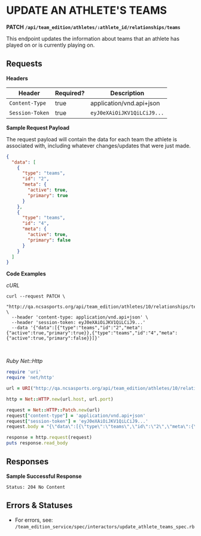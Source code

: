 # UPDATE AN ATHLETE'S TEAMS

**PATCH `/api/team_edition/athletes/:athlete_id/relationships/teams`**

This endpoint updates the information about teams that an athlete has played on or is currently playing on.

## Requests

**Headers**

| Header          | Required? | Description                |
|-----------------|-----------|----------------------------|
| `Content-Type`  | true      | application/vnd.api+json   |
| `Session-Token` | true      | `eyJ0eXAiOiJKV1QiLCiJ9...` |


**Sample Request Payload**

<aside class="notice">The request payload will contain the data for each team the athlete is associated with, including whatever changes/updates that were just made.</aside>

```json
{
  "data": [
    {
      "type": "teams",
      "id": "2",
      "meta": {
        "active": true,
        "primary": true
      }
    },
    {
      "type": "teams",
      "id": "4",
      "meta": {
        "active": true,
        "primary": false
      }
    }
  ]
}
```



**Code Examples**

_cURL_

```shell
curl --request PATCH \
  "http://qa.ncsasports.org/api/team_edition/athletes/10/relationships/teams" \
  --header 'content-type: application/vnd.api+json' \
  --header 'session-token: eyJ0eXAiOiJKV1QiLCiJ9...'
  --data '{"data":[{"type":"teams","id":"2","meta":{"active":true,"primary":true}},{"type":"teams","id":"4","meta":{"active":true,"primary":false}}]}'
```

<br>

_Ruby Net::Http_

```ruby
require 'uri'
require 'net/http'

url = URI("http://qa.ncsasports.org/api/team_edition/athletes/10/relationships/teams")

http = Net::HTTP.new(url.host, url.port)

request = Net::HTTP::Patch.new(url)
request["content-type"] = 'application/vnd.api+json'
request["session-token"] = 'eyJ0eXAiOiJKV1QiLCiJ9...'
request.body = "{\"data\":[{\"type\":\"teams\",\"id\":\"2\",\"meta\":{\"active\":true,\"primary\":true}},{\"type\":\"teams\",\"id\":\"4\",\"meta\":{\"active\":true,\"primary\":false}}]}"

response = http.request(request)
puts response.read_body
```


## Responses

**Sample Successful Response**

`Status: 204 No Content`



## Errors & Statuses

* For errors, see: `/team_edition_service/spec/interactors/update_athlete_teams_spec.rb`
